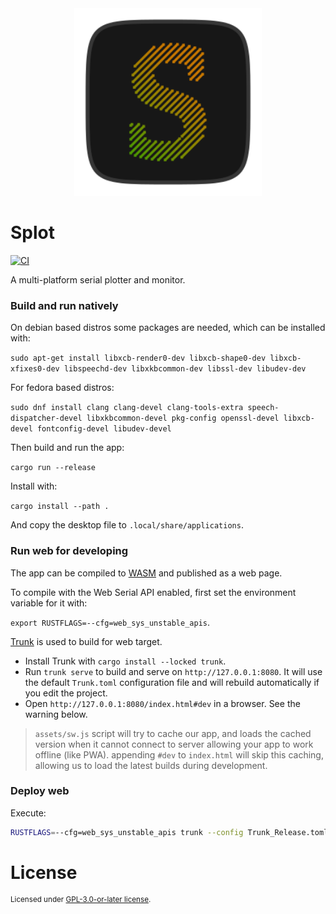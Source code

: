<div align="center">
<img src="misc/splot_logo.svg" width="300"></img>
</div>

# Splot

[![CI](https://github.com/flxzt/splot/actions/workflows/ci.yml/badge.svg)](https://github.com/flxzt/splot/actions/workflows/ci.yml)

A multi-platform serial plotter and monitor.


### Build and run natively

On debian based distros some packages are needed, which can be installed with:

`sudo apt-get install libxcb-render0-dev libxcb-shape0-dev libxcb-xfixes0-dev libspeechd-dev libxkbcommon-dev libssl-dev libudev-dev`

For fedora based distros:

`sudo dnf install clang clang-devel clang-tools-extra speech-dispatcher-devel libxkbcommon-devel pkg-config openssl-devel libxcb-devel fontconfig-devel libudev-devel`

Then build and run the app:

`cargo run --release`

Install with:

`cargo install --path .`

And copy the desktop file to `.local/share/applications`.

### Run web for developing

The app can be compiled to [WASM](https://en.wikipedia.org/wiki/WebAssembly) and published as a web page.

To compile with the Web Serial API enabled, first set the environment variable for it with:

`export RUSTFLAGS=--cfg=web_sys_unstable_apis`.

[Trunk](https://trunkrs.dev/) is used to build for web target.
- Install Trunk with `cargo install --locked trunk`.
- Run `trunk serve` to build and serve on `http://127.0.0.1:8080`. It will use the default `Trunk.toml` configuration
    file and will rebuild automatically if you edit the project.
- Open `http://127.0.0.1:8080/index.html#dev` in a browser. See the warning below.

> `assets/sw.js` script will try to cache our app, and loads the cached version when it cannot connect to server
    allowing your app to work offline (like PWA).
> appending `#dev` to `index.html` will skip this caching, allowing us to load the latest builds during development.

### Deploy web

Execute:

```bash
RUSTFLAGS=--cfg=web_sys_unstable_apis trunk --config Trunk_Release.toml build
```

# License
<sup>
Licensed under <a href="LICENSE-GPL3">GPL-3.0-or-later license</a>.
</sup>
